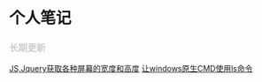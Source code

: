 <h1>个人笔记        <h3 style="color:#ccc">长期更新</h3></h1>
<a href="JS、jQuery获取屏幕宽高.md">JS,Jquery获取各种屏幕的宽度和高度</a>
<a href="让windows原生CMD使用ls命令.md">让windows原生CMD使用ls命令</a>
